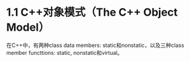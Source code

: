 # 1.1 C++对象模式（The C++ Object Model）

在C++中，有两种class data members: static和nonstatic，以及三种class member functtions: static, nonstatic和virtual。